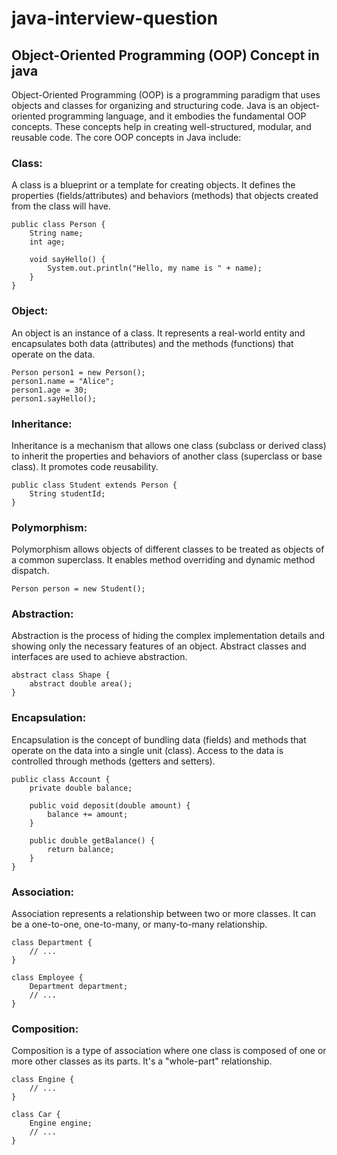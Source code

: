 # java-interview-question

## Object-Oriented Programming (OOP) Concept in java

Object-Oriented Programming (OOP) is a programming paradigm that uses objects and classes for organizing and structuring code. Java is an object-oriented programming language, and it embodies the fundamental OOP concepts. These concepts help in creating well-structured, modular, and reusable code. The core OOP concepts in Java include:

### Class:

A class is a blueprint or a template for creating objects. It defines the properties (fields/attributes) and behaviors (methods) that objects created from the class will have.
```
public class Person {
    String name;
    int age;

    void sayHello() {
        System.out.println("Hello, my name is " + name);
    }
}
```
### Object:

An object is an instance of a class. It represents a real-world entity and encapsulates both data (attributes) and the methods (functions) that operate on the data.
```
Person person1 = new Person();
person1.name = "Alice";
person1.age = 30;
person1.sayHello();
```

### Inheritance:

Inheritance is a mechanism that allows one class (subclass or derived class) to inherit the properties and behaviors of another class (superclass or base class). It promotes code reusability.
```
public class Student extends Person {
    String studentId;
}
```
### Polymorphism:

Polymorphism allows objects of different classes to be treated as objects of a common superclass. It enables method overriding and dynamic method dispatch.
```
Person person = new Student();
```
### Abstraction:

Abstraction is the process of hiding the complex implementation details and showing only the necessary features of an object. Abstract classes and interfaces are used to achieve abstraction.
```
abstract class Shape {
    abstract double area();
}
```
### Encapsulation:

Encapsulation is the concept of bundling data (fields) and methods that operate on the data into a single unit (class). Access to the data is controlled through methods (getters and setters).
```
public class Account {
    private double balance;

    public void deposit(double amount) {
        balance += amount;
    }

    public double getBalance() {
        return balance;
    }
}
```
### Association:

Association represents a relationship between two or more classes. It can be a one-to-one, one-to-many, or many-to-many relationship.
```
class Department {
    // ...
}

class Employee {
    Department department;
    // ...
}
```
### Composition:

Composition is a type of association where one class is composed of one or more other classes as its parts. It's a "whole-part" relationship.
```
class Engine {
    // ...
}

class Car {
    Engine engine;
    // ...
}
```





















